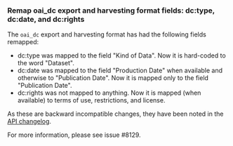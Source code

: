 ### Remap oai_dc export and harvesting format fields: dc:type, dc:date, and dc:rights

The `oai_dc` export and harvesting format has had the following fields remapped:

- dc:type was mapped to the field "Kind of Data". Now it is hard-coded to the word "Dataset".
- dc:date was mapped to the field "Production Date" when available and otherwise to "Publication Date". Now it is mapped only to the field "Publication Date".
- dc:rights was not mapped to anything. Now it is mapped (when available) to terms of use, restrictions, and license.

As these are backward incompatible changes, they have been noted in the [API changelog](https://guides.dataverse.org/en/latest/api/changelog.html).

For more information, please see issue #8129.
